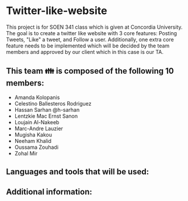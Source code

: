 # Twitter-like-website
This project is for SOEN 341 class which is given at Concordia University. The goal is to create a twitter like website with 3 core features: Posting Tweets, "Like" a tweet, and Follow a user. Additionally, one extra core feature needs to be implemented which will be decided by the team members and approved by our client which in this case is our TA.

## This team :family: is composed of the following 10 members:

- Amanda Kolopanis
- Celestino Ballesteros Rodriguez
- Hassan Sarhan @h-sarhan
- Lentzkie Mac Ernst Sanon
- Loujain Al-Nakeeb
- Marc-Andre Lauzier
- Mugisha Kakou	
- Neeham Khalid
- Oussama Zouhadi
- Zohal Mir

## Languages and tools that will be used:


## Additional information:
